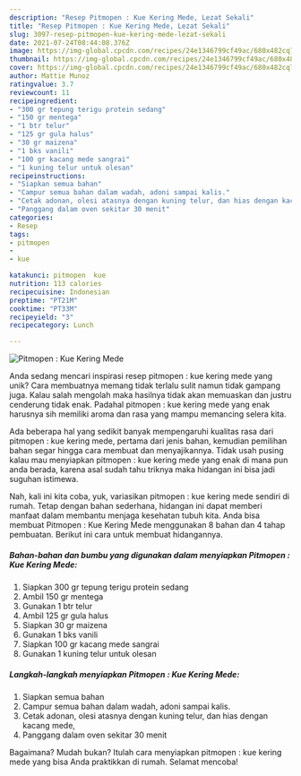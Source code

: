 ```yaml
---
description: "Resep Pitmopen : Kue Kering Mede, Lezat Sekali"
title: "Resep Pitmopen : Kue Kering Mede, Lezat Sekali"
slug: 3097-resep-pitmopen-kue-kering-mede-lezat-sekali
date: 2021-07-24T08:44:08.376Z
image: https://img-global.cpcdn.com/recipes/24e1346799cf49ac/680x482cq70/pitmopen-kue-kering-mede-foto-resep-utama.jpg
thumbnail: https://img-global.cpcdn.com/recipes/24e1346799cf49ac/680x482cq70/pitmopen-kue-kering-mede-foto-resep-utama.jpg
cover: https://img-global.cpcdn.com/recipes/24e1346799cf49ac/680x482cq70/pitmopen-kue-kering-mede-foto-resep-utama.jpg
author: Mattie Munoz
ratingvalue: 3.7
reviewcount: 11
recipeingredient:
- "300 gr tepung terigu protein sedang"
- "150 gr mentega"
- "1 btr telur"
- "125 gr gula halus"
- "30 gr maizena"
- "1 bks vanili"
- "100 gr kacang mede sangrai"
- "1 kuning telur untuk olesan"
recipeinstructions:
- "Siapkan semua bahan"
- "Campur semua bahan dalam wadah, adoni sampai kalis."
- "Cetak adonan, olesi atasnya dengan kuning telur, dan hias dengan kacang mede,"
- "Panggang dalam oven sekitar 30 menit"
categories:
- Resep
tags:
- pitmopen
- 
- kue

katakunci: pitmopen  kue 
nutrition: 113 calories
recipecuisine: Indonesian
preptime: "PT21M"
cooktime: "PT33M"
recipeyield: "3"
recipecategory: Lunch

---
```



![Pitmopen : Kue Kering Mede](https://img-global.cpcdn.com/recipes/24e1346799cf49ac/680x482cq70/pitmopen-kue-kering-mede-foto-resep-utama.jpg)

Anda sedang mencari inspirasi resep pitmopen : kue kering mede yang unik? Cara membuatnya memang tidak terlalu sulit namun tidak gampang juga. Kalau salah mengolah maka hasilnya tidak akan memuaskan dan justru cenderung tidak enak. Padahal pitmopen : kue kering mede yang enak harusnya sih memiliki aroma dan rasa yang mampu memancing selera kita.



Ada beberapa hal yang sedikit banyak mempengaruhi kualitas rasa dari pitmopen : kue kering mede, pertama dari jenis bahan, kemudian pemilihan bahan segar hingga cara membuat dan menyajikannya. Tidak usah pusing kalau mau menyiapkan pitmopen : kue kering mede yang enak di mana pun anda berada, karena asal sudah tahu triknya maka hidangan ini bisa jadi suguhan istimewa.


Nah, kali ini kita coba, yuk, variasikan pitmopen : kue kering mede sendiri di rumah. Tetap dengan bahan sederhana, hidangan ini dapat memberi manfaat dalam membantu menjaga kesehatan tubuh kita. Anda bisa membuat Pitmopen : Kue Kering Mede menggunakan 8 bahan dan 4 tahap pembuatan. Berikut ini cara untuk membuat hidangannya.

<!--inarticleads1-->

##### Bahan-bahan dan bumbu yang digunakan dalam menyiapkan Pitmopen : Kue Kering Mede:

1. Siapkan 300 gr tepung terigu protein sedang
1. Ambil 150 gr mentega
1. Gunakan 1 btr telur
1. Ambil 125 gr gula halus
1. Siapkan 30 gr maizena
1. Gunakan 1 bks vanili
1. Siapkan 100 gr kacang mede sangrai
1. Gunakan 1 kuning telur untuk olesan




<!--inarticleads2-->

##### Langkah-langkah menyiapkan Pitmopen : Kue Kering Mede:

1. Siapkan semua bahan
1. Campur semua bahan dalam wadah, adoni sampai kalis.
1. Cetak adonan, olesi atasnya dengan kuning telur, dan hias dengan kacang mede,
1. Panggang dalam oven sekitar 30 menit




Bagaimana? Mudah bukan? Itulah cara menyiapkan pitmopen : kue kering mede yang bisa Anda praktikkan di rumah. Selamat mencoba!
